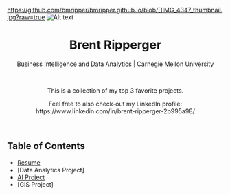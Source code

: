 https://github.com/bmripper/bmripper.github.io/blob/[]IMG_4347_thumbnail.jpg?raw=true
![Alt text](https://bmripper.github.io/IMG_4347_square.jpg?raw=true "Title")
<h1 align="center">Brent Ripperger</h1>
<p align="center">Business Intelligence and Data Analytics | Carnegie Mellon University</p>
<br>
<p align="center">This is a collection of my top 3 favorite projects.</p>
<p align="center">Feel free to also check-out my LinkedIn profile: https://www.linkedin.com/in/brent-ripperger-2b995a98/</p>
<br>


## Table of Contents
- [Resume](https://bmripper.github.io/General_Resume_2022_09.pdf)
- [Data Analytics Project]
- [AI Project](https://bmripper.github.io/bi_portfolio)
- [GIS Project]

